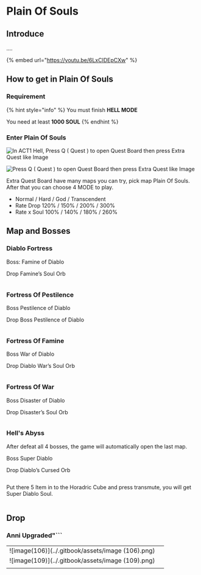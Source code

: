 # Plain Of Souls

## Introduce

....

{% embed url="https://youtu.be/6LxCIDEpCXw" %}

## How to get in Plain Of Souls

### Requirement

{% hint style="info" %}
You must finish **HELL MODE**

You need at least **1000 SOUL**
{% endhint %}

### Enter Plain Of Souls

![In ACT1 Hell, Press Q ( Quest ) to open Quest Board then press Extra Quest like Image](https://i1.wp.com/diablo2-vn.com/tm/app/uploads/2022/08/extra.png?resize=703%2C527\&ssl=1)

![Press Q ( Quest ) to open Quest Board then press Extra Quest like Image](<../.gitbook/assets/image (97).png>)

Extra Quest Board have many maps you can try, pick map Plain Of Souls. After that you can choose 4 MODE to play.

* Normal / Hard / God / Transcendent
* Rate Drop 120% / 150% / 200% / 300%
* Rate x Soul 100% / 140% / 180% / 260%

## Map and Bosses

### Diablo Fortress

Boss: Famine of Diablo&#x20;

Drop Famine’s Soul Orb

<figure><img src="../.gitbook/assets/image (98).png" alt=""><figcaption></figcaption></figure>



### Fortress Of Pestilence

Boss Pestilence of Diablo

Drop Boss Pestilence of Diablo

<figure><img src="../.gitbook/assets/image (100).png" alt=""><figcaption></figcaption></figure>



### Fortress Of Famine

Boss War of Diablo

Drop Diablo War’s Soul Orb

<figure><img src="../.gitbook/assets/image (102).png" alt=""><figcaption></figcaption></figure>

### Fortress Of War

Boss Disaster of Diablo

Drop Disaster’s Soul Orb

<figure><img src="../.gitbook/assets/image (103).png" alt=""><figcaption></figcaption></figure>

### Hell's Abyss

After defeat all 4 bosses, the game will automatically open the last map.

Boss Super Diablo&#x20;

Drop Diablo’s Cursed Orb

<figure><img src="../.gitbook/assets/image (104).png" alt=""><figcaption></figcaption></figure>

Put there 5 Item in to the Horadric Cube and press transmute, you will get Super Diablo Soul.

<figure><img src="../.gitbook/assets/image (105).png" alt=""><figcaption></figcaption></figure>

## Drop

### Anni Upgraded"```
|            |            |
|------------|------------|
|![image(106)](../.gitbook/assets/image (106).png)|            |
|![image(109)](../.gitbook/assets/image (109).png)|            |
|            |            |
```